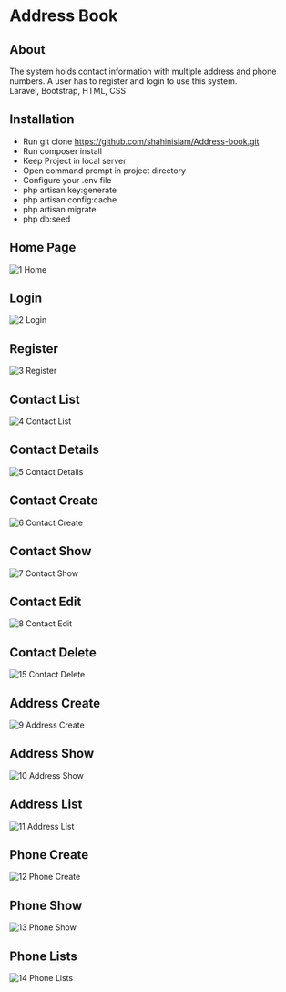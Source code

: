 # Address Book

## About
The system holds contact information with multiple address and phone numbers. A user has to
register and login to use this system. <br/>
Laravel, Bootstrap, HTML, CSS

## Installation
- Run git clone https://github.com/shahinislam/Address-book.git <br/>
- Run composer install <br/>
- Keep Project in local server <br/>
- Open command prompt in project directory <br/>
- Configure your .env file <br/>
- php artisan key:generate <br/>
- php artisan config:cache <br/>
- php artisan migrate <br/>
- php db:seed <br/>
 
## Home Page
![1  Home](https://user-images.githubusercontent.com/33843231/78135763-37bdb880-7444-11ea-9189-ea717a8ed896.png)
## Login
![2  Login](https://user-images.githubusercontent.com/33843231/78135778-3e4c3000-7444-11ea-9917-2c53c2ac61fa.png)
## Register
![3  Register](https://user-images.githubusercontent.com/33843231/78135780-3ee4c680-7444-11ea-8ecb-e9020d64701e.png)
## Contact List
![4  Contact List](https://user-images.githubusercontent.com/33843231/78135787-4015f380-7444-11ea-899d-f4f2740146d9.png)
## Contact Details
![5  Contact Details](https://user-images.githubusercontent.com/33843231/78135793-41472080-7444-11ea-8c2b-80bd44875495.png)
## Contact Create
![6  Contact Create](https://user-images.githubusercontent.com/33843231/78135794-42784d80-7444-11ea-86fd-a02d612ea60d.png)
## Contact Show
![7  Contact Show](https://user-images.githubusercontent.com/33843231/78135720-2bd1f680-7444-11ea-8bf9-b664d963422e.png)
## Contact Edit
![8  Contact Edit](https://user-images.githubusercontent.com/33843231/78135735-2ecce700-7444-11ea-9d07-1626b4a3ce61.png)
## Contact Delete
![15  Contact Delete](https://user-images.githubusercontent.com/33843231/78135760-368c8b80-7444-11ea-8b94-d34c6961ac46.png)
## Address Create
![9  Address Create](https://user-images.githubusercontent.com/33843231/78135738-2ffe1400-7444-11ea-97a6-047b055dff66.png)
## Address Show
![10  Address Show](https://user-images.githubusercontent.com/33843231/78135744-312f4100-7444-11ea-8e4a-e96f2159f243.png)
## Address List
![11  Address List](https://user-images.githubusercontent.com/33843231/78135746-32606e00-7444-11ea-9dab-087b73ebd8f9.png)
## Phone Create
![12  Phone Create](https://user-images.githubusercontent.com/33843231/78135748-33919b00-7444-11ea-9f5c-7dcc39ce7764.png)
## Phone Show
![13  Phone Show](https://user-images.githubusercontent.com/33843231/78135751-34c2c800-7444-11ea-808f-f17373f3bff8.png)
## Phone Lists
![14  Phone Lists](https://user-images.githubusercontent.com/33843231/78135754-355b5e80-7444-11ea-9dc3-6d73c3a5a50c.png)



